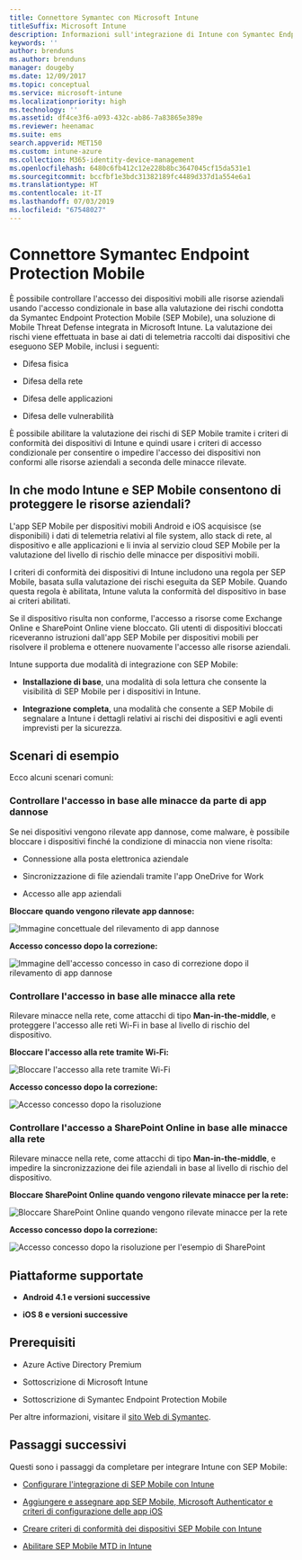 ```yaml
---
title: Connettore Symantec con Microsoft Intune
titleSuffix: Microsoft Intune
description: Informazioni sull'integrazione di Intune con Symantec Endpoint Protection Mobile per controllare l'accesso dei dispositivi mobili alle risorse aziendali.
keywords: ''
author: brenduns
ms.author: brenduns
manager: dougeby
ms.date: 12/09/2017
ms.topic: conceptual
ms.service: microsoft-intune
ms.localizationpriority: high
ms.technology: ''
ms.assetid: df4ce3f6-a093-432c-ab86-7a83865e389e
ms.reviewer: heenamac
ms.suite: ems
search.appverid: MET150
ms.custom: intune-azure
ms.collection: M365-identity-device-management
ms.openlocfilehash: 6480c6fb412c12e228b8bc3647045cf15da531e1
ms.sourcegitcommit: bccfbf1e3bdc31382189fc4489d337d1a554e6a1
ms.translationtype: HT
ms.contentlocale: it-IT
ms.lasthandoff: 07/03/2019
ms.locfileid: "67548027"
---
```

# <a name="symantec-endpoint-protection-mobile-connector"></a>Connettore Symantec Endpoint Protection Mobile

È possibile controllare l'accesso dei dispositivi mobili alle risorse aziendali usando l'accesso condizionale in base alla valutazione dei rischi condotta da Symantec Endpoint Protection Mobile (SEP Mobile), una soluzione di Mobile Threat Defense integrata in Microsoft Intune. La valutazione dei rischi viene effettuata in base ai dati di telemetria raccolti dai dispositivi che eseguono SEP Mobile, inclusi i seguenti:

- Difesa fisica

- Difesa della rete

- Difesa delle applicazioni

- Difesa delle vulnerabilità

È possibile abilitare la valutazione dei rischi di SEP Mobile tramite i criteri di conformità dei dispositivi di Intune e quindi usare i criteri di accesso condizionale per consentire o impedire l'accesso dei dispositivi non conformi alle risorse aziendali a seconda delle minacce rilevate.

## <a name="how-do-intune-and-sep-mobile-help-protect-your-company-resources"></a>In che modo Intune e SEP Mobile consentono di proteggere le risorse aziendali?

L'app SEP Mobile per dispositivi mobili Android e iOS acquisisce (se disponibili) i dati di telemetria relativi al file system, allo stack di rete, al dispositivo e alle applicazioni e li invia al servizio cloud SEP Mobile per la valutazione del livello di rischio delle minacce per dispositivi mobili.

I criteri di conformità dei dispositivi di Intune includono una regola per SEP Mobile, basata sulla valutazione dei rischi eseguita da SEP Mobile. Quando questa regola è abilitata, Intune valuta la conformità del dispositivo in base ai criteri abilitati.

Se il dispositivo risulta non conforme, l'accesso a risorse come Exchange Online e SharePoint Online viene bloccato. Gli utenti di dispositivi bloccati riceveranno istruzioni dall'app SEP Mobile per dispositivi mobili per risolvere il problema e ottenere nuovamente l'accesso alle risorse aziendali.

Intune supporta due modalità di integrazione con SEP Mobile:

- **Installazione di base**, una modalità di sola lettura che consente la visibilità di SEP Mobile per i dispositivi in Intune.

- **Integrazione completa**, una modalità che consente a SEP Mobile di segnalare a Intune i dettagli relativi ai rischi dei dispositivi e agli eventi imprevisti per la sicurezza.

## <a name="sample-scenarios"></a>Scenari di esempio

Ecco alcuni scenari comuni:

### <a name="control-access-based-on-threats-from-malicious-apps"></a>Controllare l'accesso in base alle minacce da parte di app dannose

Se nei dispositivi vengono rilevate app dannose, come malware, è possibile bloccare i dispositivi finché la condizione di minaccia non viene risolta:

- Connessione alla posta elettronica aziendale

- Sincronizzazione di file aziendali tramite l'app OneDrive for Work

- Accesso alle app aziendali

**Bloccare quando vengono rilevate app dannose:**

![Immagine concettuale del rilevamento di app dannose](./media/symantec-arch-1.png)

**Accesso concesso dopo la correzione:**

![Immagine dell'accesso concesso in caso di correzione dopo il rilevamento di app dannose](./media/symantec-arch-2.png)

### <a name="control-access-based-on-threat-to-network"></a>Controllare l'accesso in base alle minacce alla rete

Rilevare minacce nella rete, come attacchi di tipo **Man-in-the-middle**, e proteggere l'accesso alle reti Wi-Fi in base al livello di rischio del dispositivo.

**Bloccare l'accesso alla rete tramite Wi-Fi:**

![Bloccare l'accesso alla rete tramite Wi-Fi](./media/symantec-arch-3.png)

**Accesso concesso dopo la correzione:**

![Accesso concesso dopo la risoluzione](./media/symantec-arch-4.png)

### <a name="control-access-to-sharepoint-online-based-on-threat-to-network"></a>Controllare l'accesso a SharePoint Online in base alle minacce alla rete

Rilevare minacce nella rete, come attacchi di tipo **Man-in-the-middle**, e impedire la sincronizzazione dei file aziendali in base al livello di rischio del dispositivo.

**Bloccare SharePoint Online quando vengono rilevate minacce per la rete:**

![Bloccare SharePoint Online quando vengono rilevate minacce per la rete](./media/symantec-arch-5.png)

**Accesso concesso dopo la correzione:**

![Accesso concesso dopo la risoluzione per l'esempio di SharePoint](./media/symantec-arch-6.png)

## <a name="supported-platforms"></a>Piattaforme supportate

- **Android 4.1 e versioni successive**

- **iOS 8 e versioni successive**

## <a name="pre-requisites"></a>Prerequisiti

- Azure Active Directory Premium

- Sottoscrizione di Microsoft Intune

- Sottoscrizione di Symantec Endpoint Protection Mobile

Per altre informazioni, visitare il [sito Web di Symantec](https://www.skycure.com/skycure-microsoft-integration/).

## <a name="next-steps"></a>Passaggi successivi

Questi sono i passaggi da completare per integrare Intune con SEP Mobile:

- [Configurare l'integrazione di SEP Mobile con Intune](skycure-mtd-connector-integration.md)

- [Aggiungere e assegnare app SEP Mobile, Microsoft Authenticator e criteri di configurazione delle app iOS](mtd-apps-ios-app-configuration-policy-add-assign.md)

- [Creare criteri di conformità dei dispositivi SEP Mobile con Intune](mtd-device-compliance-policy-create.md)

- [Abilitare SEP Mobile MTD in Intune](mtd-connector-enable.md)

